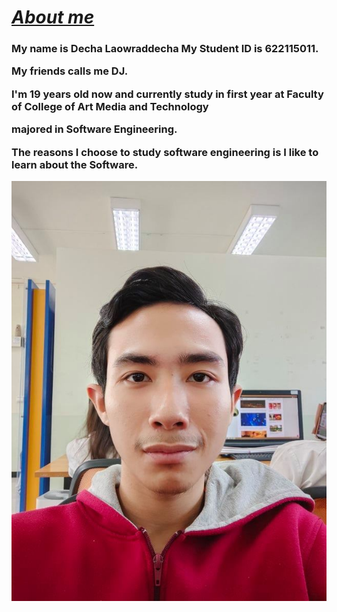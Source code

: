 <!DOCTYPE html>
<html>

<head>
    <meta charset="utf-8" />
    <link rel="stylesheet" href="style.css" />
  
    
</head>

<body>
    <h1><b><u><i>About me</i></u></b></h1>
    <div>
        <h3>
            <p> My name is Decha Laowraddecha My Student ID is 622115011. </p>
            <p> My friends calls me DJ. </p> 
            <p>  I'm 19 years old now and currently study in first year at Faculty of College of Art Media and Technology </p>
            <p>  majored in Software Engineering. </p>
            <p>  The reasons I choose to study software engineering is I like to learn about the Software.</p>
        </h3>
        </p>
    <pr>
        <img src="MySelf.jpg">

        
       
    
</body>

</html>
